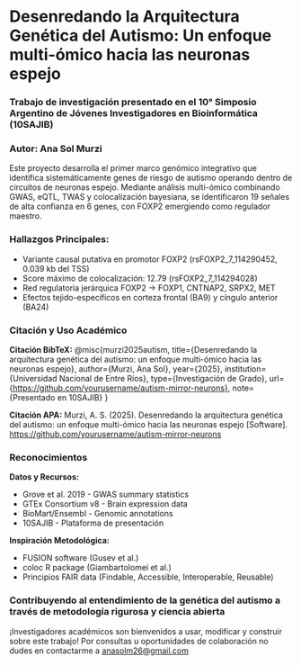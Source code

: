 # Desenredando la Arquitectura Genética del Autismo: Un enfoque multi-ómico hacia las neuronas espejo
### Trabajo de investigación presentado en el 10° Simposio Argentino de Jóvenes Investigadores en Bioinformática (10SAJIB)
### Autor: Ana Sol Murzi

Este proyecto desarrolla el primer marco genómico integrativo que identifica sistemáticamente genes de riesgo de autismo operando dentro de circuitos de neuronas espejo. Mediante análisis multi-ómico combinando GWAS, eQTL, TWAS y colocalización bayesiana, se identificaron 19 señales de alta confianza en 6 genes, con FOXP2 emergiendo como regulador maestro.

### Hallazgos Principales:
* Variante causal putativa en promotor FOXP2 (rsFOXP2_7_114290452, 0.039 kb del TSS)
* Score máximo de colocalización: 12.79 (rsFOXP2_7_114294028)
* Red regulatoria jerárquica FOXP2 → FOXP1, CNTNAP2, SRPX2, MET
* Efectos tejido-específicos en corteza frontal (BA9) y cíngulo anterior (BA24)

### Citación y Uso Académico

**Citación BibTeX:**
@misc{murzi2025autism,
  title={Desenredando la arquitectura genética del autismo: un enfoque multi-ómico hacia las neuronas espejo},
  author={Murzi, Ana Sol},
  year={2025},
  institution={Universidad Nacional de Entre Ríos},
  type={Investigación de Grado},
  url={https://github.com/yourusername/autism-mirror-neurons},
  note={Presentado en 10SAJIB}
}

**Citación APA:**
Murzi, A. S. (2025). Desenredando la arquitectura genética del autismo: 
un enfoque multi-ómico hacia las neuronas espejo [Software]. 
https://github.com/yourusername/autism-mirror-neurons

### Reconocimientos

**Datos y Recursos:**
* Grove et al. 2019 - GWAS summary statistics
* GTEx Consortium v8 - Brain expression data
* BioMart/Ensembl - Genomic annotations
* 10SAJIB - Plataforma de presentación

**Inspiración Metodológica:**
* FUSION software (Gusev et al.)
* coloc R package (Giambartolomei et al.)
* Principios FAIR data (Findable, Accessible, Interoperable, Reusable)

### Contribuyendo al entendimiento de la genética del autismo a través de metodología rigurosa y ciencia abierta
¡Investigadores académicos son bienvenidos a usar, modificar y construir sobre este trabajo!
Por consultas u oportunidades de colaboración no dudes en contactarme a anasolm26@gmail.com

